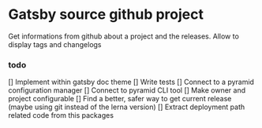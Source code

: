 # Gatsby source github project

Get informations from github about a project and the releases.
Allow to display tags and changelogs

### todo

[] Implement within gatsby doc theme
[] Write tests
[] Connect to a pyramid configuration manager
[] Connect to pyramid CLI tool
[] Make owner and project configurable
[] Find a better, safer way to get current release (maybe using git instead of the lerna version)
[] Extract deployment path related code from this packages
